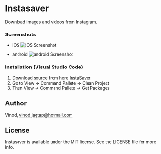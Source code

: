 
# Instasaver

Download images and videos from Instagram.

### Screenshots

- iOS
![iOS Screenshot](https://user-images.githubusercontent.com/30258541/84106523-027fa900-aa39-11ea-8de0-015e8bf55a8d.png)

- android
![android Screenshot](https://user-images.githubusercontent.com/30258541/84106632-4f637f80-aa39-11ea-8e71-b1cd38764717.png)


### Installation (Visual Studio Code)

1. Download source from here [InstaSaver](https://github.com/vinodiOS/Instasaver.git)
2. Go to View -> Command Pallete -> Clean Project
3. Then View -> Command Pallete -> Get Packages

## Author

Vinod, vinod.jagtap@hotmail.com

## License

Instasaver is available under the MIT license. See the LICENSE file for more info.
